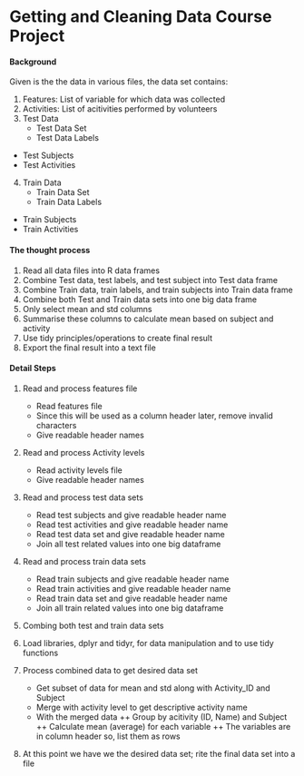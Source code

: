 # Getting and Cleaning Data Course Project

#### Background
Given is the the data in various files, the data set contains:

1. Features: List of variable for which data was collected
2. Activities:	List of acitivities performed by volunteers
3. Test Data
	+ Test Data Set
	+ Test Data Labels
  + Test Subjects
  + Test Activities
4. Train Data 
	+ Train Data Set
	+ Train Data Labels
  + Train Subjects
  + Train Activities

#### The thought process
1. Read all data files into R data frames
2. Combine Test data, test labels, and test subject into Test data frame
3. Combine Train data, train labels, and train subjects into Train data frame
4. Combine both Test and Train data sets into one big data frame
5. Only select mean and std columns
6. Summarise these columns to calculate mean based on subject and activity
7. Use tidy principles/operations to create final result
8. Export the final result into a text file

#### Detail Steps
1. Read and process features file
	+ Read features file
	+ Since this will be used as a column header later, remove invalid characters
	+ Give readable header names

2. Read and process Activity levels
	+ Read activity levels file
	+ Give readable header names 

3. Read and process test data sets
	+ Read test subjects and give readable header name
	+ Read test activities and give readable header name
	+ Read test data set and give readable header name
	+ Join all test related values into one big dataframe

4. Read and process train data sets
	+ Read train subjects and give readable header name
	+ Read train activities and give readable header name
	+ Read train data set and give readable header name
	+ Join all train related values into one big dataframe

5. Combing both test and train data sets
6. Load libraries, dplyr and tidyr, for data manipulation and to use tidy functions
7. Process combined data to get desired data set 
	+ Get subset of data for mean and std along with Activity_ID and Subject
	+ Merge with activity level to get descriptive activity name
	+ With the merged data
	  ++ Group by acitivity (ID, Name) and Subject
  	++ Calculate mean (average) for each variable 
  	++ The variables are in column header so, list them as rows

8. At this point we have we the desired data set; rite the final data set into a file